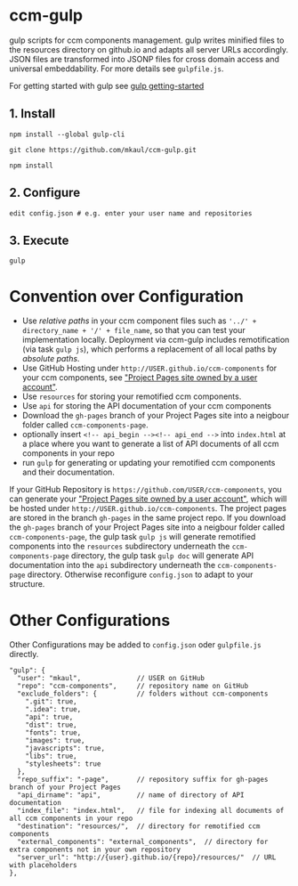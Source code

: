 # ccm-gulp
gulp scripts for ccm components management. gulp writes minified files to the resources directory on github.io and adapts all server URLs accordingly. JSON files are transformed into JSONP files for cross domain access and universal embeddability. For more details see `gulpfile.js`. 

For getting started with gulp see [gulp getting-started](https://github.com/gulpjs/gulp/blob/master/docs/getting-started.md)

## 1. Install

    npm install --global gulp-cli

    git clone https://github.com/mkaul/ccm-gulp.git
    
    npm install
    
## 2. Configure
    
    edit config.json # e.g. enter your user name and repositories  
    
## 3. Execute
        
    gulp
    
    
# Convention over Configuration
- Use *relative paths* in your ccm component files such as `'../' + directory_name + '/' + file_name`, so that you can test your implementation locally. Deployment via ccm-gulp includes remotification (via task `gulp js`), which performs a replacement of all local paths by *absolute paths*.
- Use GitHub Hosting under `http://USER.github.io/ccm-components` for your ccm components, see ["Project Pages site owned by a user account"](https://help.github.com/articles/user-organization-and-project-pages/).
- Use `resources` for storing your remotified ccm components.
- Use `api` for storing the API documentation of your ccm components 
- Download the `gh-pages` branch of your Project Pages site into a neigbour folder called `ccm-components-page`.
- optionally insert `<!-- api_begin --><!-- api_end -->` into `index.html` at a place where you want to generate a list of API documents of all ccm components in your repo 
- run `gulp` for generating or updating your remotified ccm components and their documentation. 

If your GitHub Repository is `https://github.com/USER/ccm-components`, you can generate your ["Project Pages site owned by a user account"](https://help.github.com/articles/user-organization-and-project-pages/), which will be hosted under `http://USER.github.io/ccm-components`. The project pages are stored in the branch `gh-pages` in the same project repo. If you download the `gh-pages` branch of your Project Pages site into a neigbour folder called `ccm-components-page`, the gulp task `gulp js` will generate remotified components into the `resources` subdirectory underneath the `ccm-components-page` directory, the gulp task `gulp doc` will generate API documentation into the `api` subdirectory underneath the `ccm-components-page` directory. Otherwise reconfigure `config.json` to adapt to your structure.
 
# Other Configurations
Other Configurations may be added to `config.json` oder `gulpfile.js`  directly.

    "gulp": {
      "user": "mkaul",              // USER on GitHub
      "repo": "ccm-components",     // repository name on GitHub
      "exclude_folders": {          // folders without ccm-components 
        ".git": true,
        ".idea": true,
        "api": true,
        "dist": true,
        "fonts": true,
        "images": true,
        "javascripts": true,
        "libs": true,
        "stylesheets": true
      },
      "repo_suffix": "-page",       // repository suffix for gh-pages branch of your Project Pages
      "api_dirname": "api",         // name of directory of API documentation
      "index_file": "index.html",   // file for indexing all documents of all ccm components in your repo
      "destination": "resources/",  // directory for remotified ccm components
      "external_components": "external_components",  // directory for extra components not in your own repository
      "server_url": "http://{user}.github.io/{repo}/resources/"  // URL with placeholders
    },